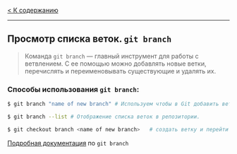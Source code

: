 [< К содержанию](./readme.md)
***
## Просмотр списка веток. `git branch`

> Команда `git branch` — главный инструмент для работы с ветвлением. С ее помощью можно добавлять новые ветки, перечислять и переименовывать существующие и удалять их.

### Cпособы использования `git branch`:

```bash
$ git branch "name of new branch" # Используем чтобы в Git добавить ветку

$ git branch --list # Отображение списка веток в репозитории.

$ git checkout branch <name of new branch>   # создать ветку и перейти в нее
```

[Подробная документация](https://git-scm.com/docs/git-branch) по `git branch`